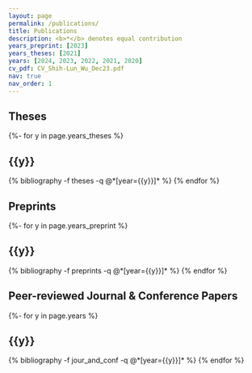 ```yaml
---
layout: page
permalink: /publications/
title: Publications
description: <b>*</b> denotes equal contribution
years_preprint: [2023]
years_theses: [2021]
years: [2024, 2023, 2022, 2021, 2020]
cv_pdf: CV_Shih-Lun_Wu_Dec23.pdf
nav: true
nav_order: 1
---
```

<!-- _pages/publications.md -->

<article>
<div class="publications">
<h2 class="publ-cat">Theses</h2>
{%- for y in page.years_theses %}
  <h2 class="year">{{y}}</h2>
  {% bibliography -f theses -q @*[year={{y}}]* %}
{% endfor %}
</div>

<div class="publications">
<h2 class="publ-cat">Preprints</h2>
{%- for y in page.years_preprint %}
  <h2 class="year">{{y}}</h2>
  {% bibliography -f preprints -q @*[year={{y}}]* %}
{% endfor %}
</div>

<div class="publications">
<h2 class="publ-cat">Peer-reviewed Journal & Conference Papers</h2>
{%- for y in page.years %}
  <h2 class="year">{{y}}</h2>
  {% bibliography -f jour_and_conf -q @*[year={{y}}]* %}
{% endfor %}
</div>
</article>
